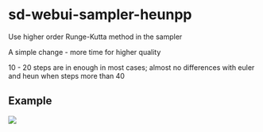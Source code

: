 # sd-webui-sampler-heunpp
Use higher order Runge-Kutta method in the sampler 

A simple change - more time for higher quality 

10 - 20 steps are in enough in most cases; almost no differences with euler and heun when steps more than 40

## Example
![](https://github.com/Carzit/sd-webui-sampler-heunpp/blob/main/images/example.png)
